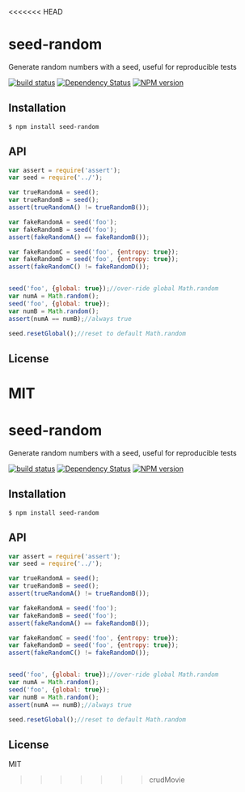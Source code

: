 <<<<<<< HEAD
# seed-random

Generate random numbers with a seed, useful for reproducible tests


[![build status](https://secure.travis-ci.org/ForbesLindesay/seed-random.png?branch=master)](http://travis-ci.org/ForbesLindesay/seed-random)
[![Dependency Status](https://gemnasium.com/ForbesLindesay/seed-random.png)](https://gemnasium.com/ForbesLindesay/seed-random)
[![NPM version](https://badge.fury.io/js/seed-random.png)](http://badge.fury.io/js/seed-random)

## Installation

    $ npm install seed-random

## API

```javascript
var assert = require('assert');
var seed = require('../');

var trueRandomA = seed();
var trueRandomB = seed();
assert(trueRandomA() != trueRandomB());

var fakeRandomA = seed('foo');
var fakeRandomB = seed('foo');
assert(fakeRandomA() == fakeRandomB());

var fakeRandomC = seed('foo', {entropy: true});
var fakeRandomD = seed('foo', {entropy: true});
assert(fakeRandomC() != fakeRandomD());


seed('foo', {global: true});//over-ride global Math.random
var numA = Math.random();
seed('foo', {global: true});
var numB = Math.random();
assert(numA == numB);//always true

seed.resetGlobal();//reset to default Math.random
```

## License

MIT
=======
# seed-random

Generate random numbers with a seed, useful for reproducible tests


[![build status](https://secure.travis-ci.org/ForbesLindesay/seed-random.png?branch=master)](http://travis-ci.org/ForbesLindesay/seed-random)
[![Dependency Status](https://gemnasium.com/ForbesLindesay/seed-random.png)](https://gemnasium.com/ForbesLindesay/seed-random)
[![NPM version](https://badge.fury.io/js/seed-random.png)](http://badge.fury.io/js/seed-random)

## Installation

    $ npm install seed-random

## API

```javascript
var assert = require('assert');
var seed = require('../');

var trueRandomA = seed();
var trueRandomB = seed();
assert(trueRandomA() != trueRandomB());

var fakeRandomA = seed('foo');
var fakeRandomB = seed('foo');
assert(fakeRandomA() == fakeRandomB());

var fakeRandomC = seed('foo', {entropy: true});
var fakeRandomD = seed('foo', {entropy: true});
assert(fakeRandomC() != fakeRandomD());


seed('foo', {global: true});//over-ride global Math.random
var numA = Math.random();
seed('foo', {global: true});
var numB = Math.random();
assert(numA == numB);//always true

seed.resetGlobal();//reset to default Math.random
```

## License

MIT
>>>>>>> crudMovie
